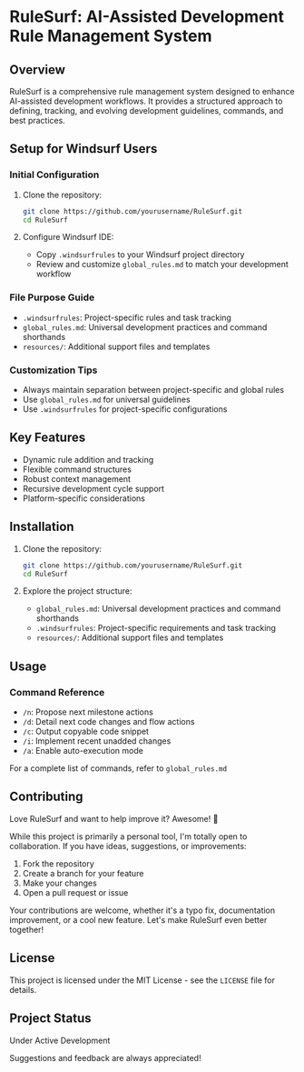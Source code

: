 # RuleSurf: AI-Assisted Development Rule Management System

## Overview

RuleSurf is a comprehensive rule management system designed to enhance AI-assisted development workflows. It provides a structured approach to defining, tracking, and evolving development guidelines, commands, and best practices.

## Setup for Windsurf Users

### Initial Configuration

1. Clone the repository:
   ```bash
   git clone https://github.com/yourusername/RuleSurf.git
   cd RuleSurf
   ```

2. Configure Windsurf IDE:
   - Copy `.windsurfrules` to your Windsurf project directory
   - Review and customize `global_rules.md` to match your development workflow

### File Purpose Guide

- `.windsurfrules`: Project-specific rules and task tracking
- `global_rules.md`: Universal development practices and command shorthands
- `resources/`: Additional support files and templates

### Customization Tips

- Always maintain separation between project-specific and global rules
- Use `global_rules.md` for universal guidelines
- Use `.windsurfrules` for project-specific configurations

## Key Features

- Dynamic rule addition and tracking
- Flexible command structures
- Robust context management
- Recursive development cycle support
- Platform-specific considerations

## Installation

1. Clone the repository:
   ```bash
   git clone https://github.com/yourusername/RuleSurf.git
   cd RuleSurf
   ```

2. Explore the project structure:
   - `global_rules.md`: Universal development practices and command shorthands
   - `.windsurfrules`: Project-specific requirements and task tracking
   - `resources/`: Additional support files and templates

## Usage

### Command Reference

- `/n`: Propose next milestone actions
- `/d`: Detail next code changes and flow actions
- `/c`: Output copyable code snippet
- `/i`: Implement recent unadded changes
- `/a`: Enable auto-execution mode

For a complete list of commands, refer to `global_rules.md`

## Contributing

Love RuleSurf and want to help improve it? Awesome! 🚀

While this project is primarily a personal tool, I'm totally open to collaboration. If you have ideas, suggestions, or improvements:

1. Fork the repository
2. Create a branch for your feature
3. Make your changes
4. Open a pull request or issue

Your contributions are welcome, whether it's a typo fix, documentation improvement, or a cool new feature. Let's make RuleSurf even better together!

## License

This project is licensed under the MIT License - see the `LICENSE` file for details.

## Project Status

Under Active Development 

Suggestions and feedback are always appreciated!
